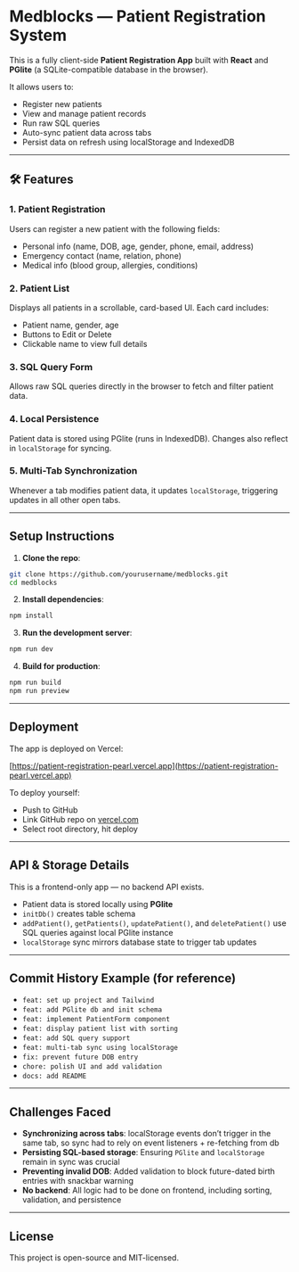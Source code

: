 
# Medblocks — Patient Registration System

This is a fully client-side **Patient Registration App** built with **React** and **PGlite** (a SQLite-compatible database in the browser).

It allows users to:

- Register new patients
- View and manage patient records
- Run raw SQL queries
- Auto-sync patient data across tabs
- Persist data on refresh using localStorage and IndexedDB

---

## 🛠 Features

### 1. Patient Registration
Users can register a new patient with the following fields:
- Personal info (name, DOB, age, gender, phone, email, address)
- Emergency contact (name, relation, phone)
- Medical info (blood group, allergies, conditions)

### 2. Patient List
Displays all patients in a scrollable, card-based UI. Each card includes:
- Patient name, gender, age
- Buttons to Edit or Delete
- Clickable name to view full details

### 3. SQL Query Form
Allows raw SQL queries directly in the browser to fetch and filter patient data.

### 4. Local Persistence
Patient data is stored using PGlite (runs in IndexedDB). Changes also reflect in `localStorage` for syncing.

### 5. Multi-Tab Synchronization
Whenever a tab modifies patient data, it updates `localStorage`, triggering updates in all other open tabs.

---

## Setup Instructions

1. **Clone the repo**:
```bash
git clone https://github.com/yourusername/medblocks.git
cd medblocks
```

2. **Install dependencies**:
```bash
npm install
```

3. **Run the development server**:
```bash
npm run dev
```

4. **Build for production**:
```bash
npm run build
npm run preview
```

---

## Deployment

The app is deployed on Vercel:

[https://patient-registration-pearl.vercel.app](https://patient-registration-pearl.vercel.app)

To deploy yourself:

- Push to GitHub
- Link GitHub repo on [vercel.com](https://vercel.com/)
- Select root directory, hit deploy

---

## API & Storage Details

This is a frontend-only app — no backend API exists.

- Patient data is stored locally using **PGlite**
- `initDb()` creates table schema
- `addPatient()`, `getPatients()`, `updatePatient()`, and `deletePatient()` use SQL queries against local PGlite instance
- `localStorage` sync mirrors database state to trigger tab updates

---

## Commit History Example (for reference)

- `feat: set up project and Tailwind`
- `feat: add PGlite db and init schema`
- `feat: implement PatientForm component`
- `feat: display patient list with sorting`
- `feat: add SQL query support`
- `feat: multi-tab sync using localStorage`
- `fix: prevent future DOB entry`
- `chore: polish UI and add validation`
- `docs: add README`

---

## Challenges Faced

- **Synchronizing across tabs**: localStorage events don’t trigger in the same tab, so sync had to rely on event listeners + re-fetching from db
- **Persisting SQL-based storage**: Ensuring `PGlite` and `localStorage` remain in sync was crucial
- **Preventing invalid DOB**: Added validation to block future-dated birth entries with snackbar warning
- **No backend**: All logic had to be done on frontend, including sorting, validation, and persistence

---

## License

This project is open-source and MIT-licensed.
